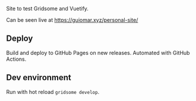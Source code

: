 Site to test Gridsome and Vuetify.

Can be seen live at https://guiomar.xyz/personal-site/

## Deploy

Build and deploy to GitHub Pages on new releases.
Automated with GitHub Actions.

## Dev environment

Run with hot reload `gridsome develop`.